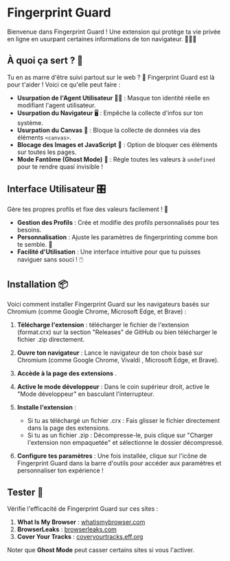 # Fingerprint Guard

Bienvenue dans Fingerprint Guard ! Une extension qui protège ta vie privée en ligne en usurpant certaines informations de ton navigateur. 🕵️‍♂️✨

## À quoi ça sert ? 🤔

Tu en as marre d'être suivi partout sur le web ? 🥴 Fingerprint Guard est là pour t'aider ! Voici ce qu'elle peut faire :

- **Usurpation de l'Agent Utilisateur** 🦸‍♀️ : Masque ton identité réelle en modifiant l'agent utilisateur.
- **Usurpation du Navigateur** 🖥️ : Empêche la collecte d'infos sur ton système.
- **Usurpation du Canvas** 🎨 : Bloque la collecte de données via des éléments `<canvas>`.
- **Blocage des Images et JavaScript** 🚫 : Option de bloquer ces éléments sur toutes les pages.
- **Mode Fantôme (Ghost Mode)** 👻 : Règle toutes les valeurs à `undefined` pour te rendre quasi invisible !

## Interface Utilisateur 🎛️

Gère tes propres profils et fixe des valeurs facilement ! 🌟

- **Gestion des Profils** : Crée et modifie des profils personnalisés pour tes besoins.
- **Personnalisation** : Ajuste les paramètres de fingerprinting comme bon te semble. 🎯
- **Facilité d'Utilisation** : Une interface intuitive pour que tu puisses naviguer sans souci ! 🖱️

## Installation 📦

Voici comment installer Fingerprint Guard sur les navigateurs basés sur Chromium (comme Google Chrome, Microsoft Edge, et Brave) :

1. **Télécharge l'extension** : télécharger le fichier de l'extension (format.crx) sur la section "Releases" de GitHub ou bien télécharger le fichier .zip directement.

2. **Ouvre ton navigateur** : Lance le navigateur de ton choix basé sur Chromium (comme Google Chrome, Vivaldi , Microsoft Edge, et Brave).

3. **Accède à la page des extensions** .
4. **Active le mode développeur** : Dans le coin supérieur droit, active le "Mode développeur" en basculant l'interrupteur.

5. **Installe l'extension** :

   - Si tu as téléchargé un fichier .crx : Fais glisser le fichier directement dans la page des extensions.
   - Si tu as un fichier .zip : Décompresse-le, puis clique sur "Charger l'extension non empaquetée" et sélectionne le dossier décompressé.

6. **Configure tes paramètres** : Une fois installée, clique sur l'icône de Fingerprint Guard dans la barre d'outils pour accéder aux paramètres et personnaliser ton expérience !

## Tester 🧪

Vérifie l'efficacité de Fingerprint Guard sur ces sites :

1. **What Is My Browser** : [whatismybrowser.com](https://www.whatismybrowser.com)
2. **BrowserLeaks** : [browserleaks.com](https://browserleaks.com)
3. **Cover Your Tracks** : [coveryourtracks.eff.org](https://coveryourtracks.eff.org)

Noter que **Ghost Mode** peut casser certains sites si vous l'activer.

